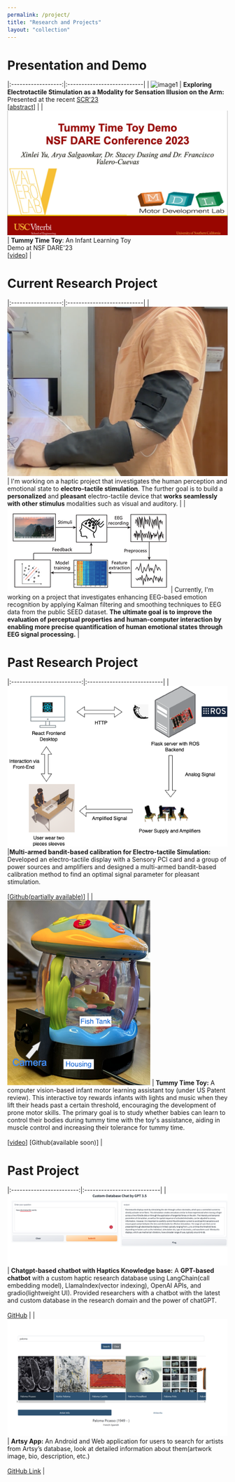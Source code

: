 ```yaml
---
permalink: /project/
title: "Research and Projects"
layout: "collection"
---
```


# Presentation and Demo

|:------------------:|:---------------------------|
| ![image1][SCR_Pre_Image]          | **Exploring Electrotactile Stimulation as a Modality for Sensation Illusion on the Arm:** Presented at the recent [SCR'23](https://sites.uci.edu/scr2023/schedule/)       <br> [[abstract](https://bpb-us-e2.wpmucdn.com/sites.uci.edu/dist/2/5230/files/2023/09/66_SCR_23_Xinlei_Yu.pdf)] |
| [![3T Demo](https://raw.githubusercontent.com/XinleiYu-Leo/Xinlei-leo.github.io/master/assets/images/3T_Demo_DARE-Cover.jpg)](https://youtu.be/6PznLd5wy5c "3T Demo")         | <strong>Tummy Time Toy</strong>: An Infant Learning Toy      <br> Demo at NSF DARE'23                 <br> [[video](https://youtu.be/6PznLd5wy5c)] |

[SCR_Pre_Image]: https://raw.githubusercontent.com/XinleiYu-Leo/Xinlei-leo.github.io/master/assets/images/talk_SCR.png "scr"


# Current Research Project 

|:------------------:|:---------------------------|
| <img src="https://raw.githubusercontent.com/XinleiYu-Leo/Xinlei-leo.github.io/master/assets/images/sleeve_prototype.png" alt="Sleeve Image"/>             | I'm working on a haptic project that investigates the human perception and emotional state to <strong>electro-tactile stimulation</strong>. The further goal is to build a <strong>personalized</strong> and <strong>pleasant</strong> electro-tactile device that <strong>works seamlessly with other stimulus</strong> modalities such as visual and auditory.      |
| <img src="https://raw.githubusercontent.com/XinleiYu-Leo/Xinlei-leo.github.io/master/assets/images/eeg_loop.png" alt="eeg Image"/>             | Currently, I'm working on a project that investigates enhancing EEG-based emotion recognition by applying Kalman filtering and smoothing techniques to EEG data from the public SEED dataset. <strong>The ultimate goal is to improve the evaluation of perceptual properties and human-computer interaction by enabling more precise quantification of human emotional states through EEG signal processing.</strong>     |



# Past Research Project 

|:-------------------------:|:---------------------------|
|![electro_diagram][electro]|**Multi-armed bandit-based calibration for Electro-tactile Simulation:** Developed an electro-tactile display with a Sensory PCI card and a group of power sources and amplifiers and designed a multi-armed bandit-based calibration method to find an optimal signal parameter for pleasant stimulation. <br><br> [[Github(partially available)](https://github.com/xinleiyuUSC/MAB_UCB)] |
| ![image_3T][3T]               | **Tummy Time Toy:** A computer vision-based infant motor learning assistant toy (under US Patent review). This interactive toy rewards infants with lights and music when they lift their heads past a certain threshold, encouraging the development of prone motor skills. The primary goal is to study whether babies can learn to control their bodies during tummy time with the toy's assistance, aiding in muscle control and increasing their tolerance for tummy time.   <br><br> [[video](https://youtu.be/6PznLd5wy5c)] [Github(available soon)]  |

# Past Project

|:------------------------:|:---------------------------|
| ![image_chatbot][haptics_chatbot]              | **Chatgpt-based chatbot with Haptics Knowledge base:** A **GPT-based chatbot** with a custom haptic research database using LangChain(call embedding model), LlamaIndex(vector indexing), OpenAI APIs, and gradio(lightweight UI). Provided researchers with a chatbot with the latest and custom database in the research domain and the power of chatGPT.  <br><br> [GitHub](https://github.com/xinleiyuUSC/haptics_chatBot)  |
| ![image_artsy][artsy]                | **Artsy App:** An Android and Web application for users to search for artists from Artsy’s database, look at detailed information about them(artwork image, bio, description, etc.)  <br><br> [GitHub Link](https://github.com/XinleiYu-Leo/Artsy_App)  |

[3T]: https://raw.githubusercontent.com/XinleiYu-Leo/Xinlei-leo.github.io/master/assets/images/TTT.png "3T Image"

[haptics_chatbot]: https://raw.githubusercontent.com/XinleiYu-Leo/Xinlei-leo.github.io/master/assets/images/chatBot.png "chatbot Image"

[electro]: https://raw.githubusercontent.com/XinleiYu-Leo/Xinlei-leo.github.io/master/assets/images/electro_diagram.png "Elec image"

[artsy]: https://raw.githubusercontent.com/XinleiYu-Leo/Xinlei-leo.github.io/master/assets/images/ArtsyImage.png "Artsy image"


